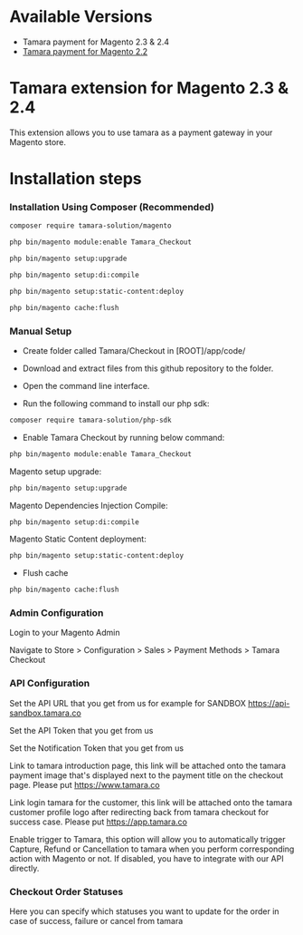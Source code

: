 # Available Versions
* Tamara payment for Magento 2.3 & 2.4
* [Tamara payment for Magento 2.2](https://github.com/tamara-solution/magento)
# Tamara extension for Magento 2.3 & 2.4

This extension allows you to use tamara as a payment gateway in your Magento store.

# Installation steps

### Installation Using Composer (Recommended)
```bash
composer require tamara-solution/magento

php bin/magento module:enable Tamara_Checkout

php bin/magento setup:upgrade

php bin/magento setup:di:compile

php bin/magento setup:static-content:deploy

php bin/magento cache:flush
```
### Manual Setup
* Create folder called Tamara/Checkout in [ROOT]/app/code/

* Download and extract files from this github repository to the folder.

* Open the command line interface.

* Run the following command to install our php sdk:

```bash
composer require tamara-solution/php-sdk
```

* Enable Tamara Checkout by running below command: 

```bash
php bin/magento module:enable Tamara_Checkout
```

Magento setup upgrade: 

```bash
php bin/magento setup:upgrade
```

Magento Dependencies Injection Compile: 

```bash
php bin/magento setup:di:compile
```

Magento Static Content deployment: 

```bash
php bin/magento setup:static-content:deploy
```
* Flush cache
```bash
php bin/magento cache:flush
```

### Admin Configuration
Login to your Magento Admin

Navigate to Store > Configuration > Sales > Payment Methods > Tamara Checkout

### API Configuration
Set the API URL that you get from us for example for SANDBOX https://api-sandbox.tamara.co

Set the API Token that you get from us

Set the Notification Token that you get from us

Link to tamara introduction page, this link will be attached onto the tamara payment image that's displayed next to the payment title on the checkout page. Please put https://www.tamara.co

Link login tamara for the customer, this link will be attached onto the tamara customer profile logo after redirecting back from tamara checkout for success case. Please put https://app.tamara.co

Enable trigger to Tamara, this option will allow you to automatically trigger Capture, Refund or Cancellation to tamara when you perform corresponding action with Magento or not. If disabled, you have to integrate with our API directly.

### Checkout Order Statuses

Here you can specify which statuses you want to update for the order in case of success, failure or cancel from tamara